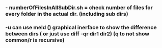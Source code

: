 ### - numberOfFilesInAllSubDir.sh = check number of files for every folder in the actual dir. (including sub dirs)
### -u can use meld () graphical inerface to show the difference between dirs ( or just use diff -qr dir1 dir2) (q to not show common/r is recursive)

